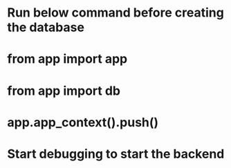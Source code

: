 # Run below command before creating the database
# from app import app
# from app import db
# app.app_context().push()

# Start debugging to start the backend